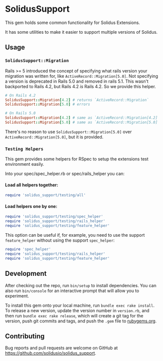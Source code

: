 # SolidusSupport

This gem holds some common functionality for Solidus Extensions.

It has some utilities to make it easier to support multiple versions of Solidus.

## Usage

### `SolidusSupport::Migration`

Rails >= 5 introduced the concept of specifying what rails version your migration was written for, like `ActiveRecord::Migration[5.0]`.
Not specifying a version is deprecated in Rails 5.0 and removed in rails 5.1.
This wasn't backported to Rails 4.2, but Rails 4.2 _is_ Rails 4.2. So we provide this helper.

``` ruby
# On Rails 4.2
SolidusSupport::Migration[4.2] # returns `ActiveRecord::Migration`
SolidusSupport::Migration[5.0] # errors

# On Rails 5.0
SolidusSupport::Migration[4.2] # same as `ActiveRecord::Migration[4.2]`
SolidusSupport::Migration[5.0] # same as `ActiveRecord::Migration[5.0]`
```

There's no reason to use `SolidusSupport::Migration[5.0]` over `ActiveRecord::Migration[5.0]`, but it is provided.


### `Testing Helpers`

This gem provides some helpers for RSpec to setup the extensions test
environment easily.

Into your spec/spec_helper.rb or spec/rails_helper you can:

#### Load all helpers together:

```ruby
require 'solidus_support/testing/all'
```

#### Load helpers one by one:

```ruby
require 'solidus_support/testing/spec_helper'
require 'solidus_support/testing/rails_helper'
require 'solidus_support/testing/feature_helper'
```

This option can be useful if, for example, you need to use the support
`feature_helper` without using the support `spec_helper`:

```ruby
require 'spec_helper'
require 'solidus_support/testing/rails_helper'
require 'solidus_support/testing/feature_helper'
```

## Development

After checking out the repo, run `bin/setup` to install dependencies. You can also run `bin/console` for an interactive prompt that will allow you to experiment.

To install this gem onto your local machine, run `bundle exec rake install`. To release a new version, update the version number in `version.rb`, and then run `bundle exec rake release`, which will create a git tag for the version, push git commits and tags, and push the `.gem` file to [rubygems.org](https://rubygems.org).

## Contributing

Bug reports and pull requests are welcome on GitHub at https://github.com/solidusio/solidus_support.
